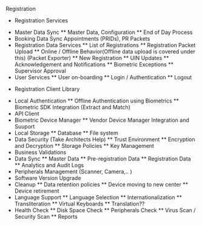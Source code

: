 Registration
- Registration Services
* Master Data Sync
** Master Data, Configuration
** End of Day Process
* Booking Data Sync
   Appointments (PRIDs), PR Packets
* Registration Data Services
  ** List of Registrations
  ** Registration Packet Upload
  ** Online / Offline Behavior(Offline data upload is covered under this) (Packet Exporter)
  ** New Registration
  ** UIN Updates
  ** Acknowledgement and Notifications
  ** Biometric Exceptions
  ** Supervisor Approval
* User Services
** User on-boarding
** Login / Authentication
** Logout

- Registration Client Library
* Local Authentication
** Offline Authentication using Biometrics
** Biometric SDK Integration (Extract and Match)
* API Client
* Biometric Device Manager
** Vendor Device Manager Integration and Suuport
* Local Storage
** Database
** File system
* Data Security (Take Architects Help)
** Trust Environment
** Encryption and Decryption
** Storage Policies
** Key Management
* Business Validations
* Data Sync
** Master Data
** Pre-registration Data
** Registration Data
** Analytics and Audit Logs
* Peripherals Management (Scanner, Camera,.. )
* Software Version Upgrade
* Cleanup
** Data retention policies
** Device moving to new center
** Device retirement
* Language Support
** Language Selection
** Internationalization
** Transliteration
** Virtual Keyboards
** Translation??
* Health Check
** Disk Space Check
** Peripherals Check
** Virus Scan / Security Scan
** Reports
